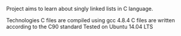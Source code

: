 Project aims to learn about singly linked lists in C language.

Technologies
C files are compiled using gcc 4.8.4
C files are written according to the C90 standard
Tested on Ubuntu 14.04 LTS
